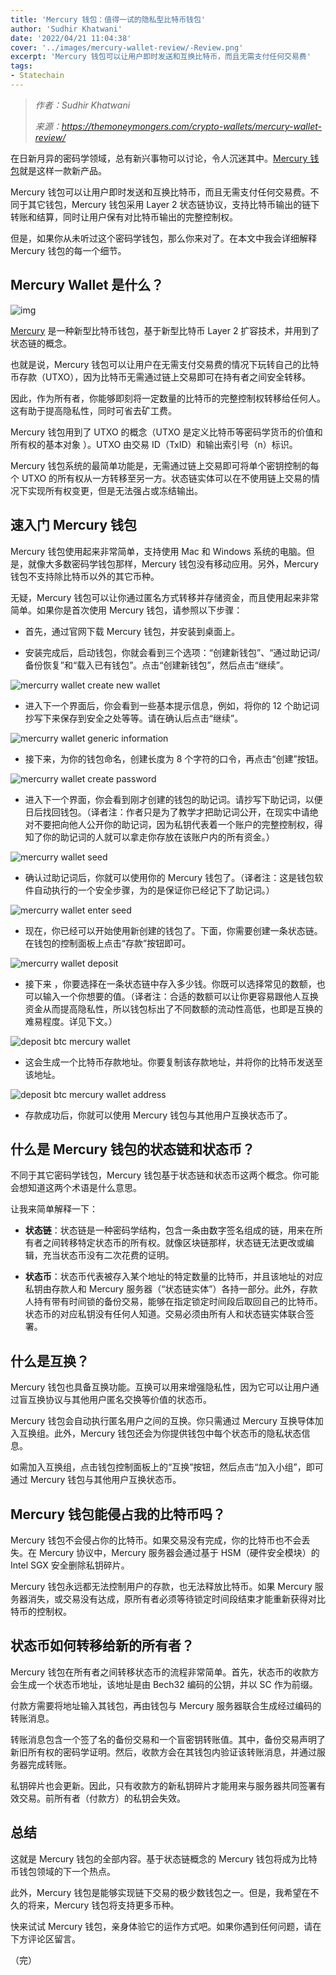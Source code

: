 ```yaml
---
title: 'Mercury 钱包：值得一试的隐私型比特币钱包'
author: 'Sudhir Khatwani'
date: '2022/04/21 11:04:38'
cover: '../images/mercury-wallet-review/-Review.png'
excerpt: 'Mercury 钱包可以让用户即时发送和互换比特币，而且无需支付任何交易费'
tags:
- Statechain
---
```



> *作者：Sudhir Khatwani*
> 
> *来源：<https://themoneymongers.com/crypto-wallets/mercury-wallet-review/>*



在日新月异的密码学领域，总有新兴事物可以讨论，令人沉迷其中。[Mercury 钱包](https://mercurywallet.com/)就是这样一款新产品。

Mercury 钱包可以让用户即时发送和互换比特币，而且无需支付任何交易费。不同于其它钱包，Mercury 钱包采用 Layer 2 状态链协议，支持比特币输出的链下转账和结算，同时让用户保有对比特币输出的完整控制权。

但是，如果你从未听过这个密码学钱包，那么你来对了。在本文中我会详细解释 Mercury 钱包的每一个细节。

## Mercury Wallet 是什么？

﻿![img](../images/mercury-wallet-review/-Review.png)

[Mercury](https://mercurywallet.com/) 是一种新型比特币钱包，基于新型比特币 Layer 2 扩容技术，并用到了状态链的概念。

也就是说，Mercury 钱包可以让用户在无需支付交易费的情况下玩转自己的比特币存款（UTXO），因为比特币无需通过链上交易即可在持有者之间安全转移。

因此，作为所有者，你能够即刻将一定数量的比特币的完整控制权转移给任何人。这有助于提高隐私性，同时可省去矿工费。

Mercury 钱包用到了 UTXO 的概念（UTXO 是定义比特币等密码学货币的价值和所有权的基本对象 ）。UTXO 由交易 ID（TxID）和输出索引号（n）标识。

Mercury 钱包系统的最简单功能是，无需通过链上交易即可将单个密钥控制的每个 UTXO 的所有权从一方转移至另一方。状态链实体可以在不使用链上交易的情况下实现所有权变更，但是无法强占或冻结输出。

## 速入门 Mercury 钱包

Mercury 钱包使用起来非常简单，支持使用 Mac 和 Windows 系统的电脑。但是，就像大多数密码学钱包那样，Mercury 钱包没有移动应用。另外，Mercury 钱包不支持除比特币以外的其它币种。

无疑，Mercury 钱包可以让你通过匿名方式转移并存储资金，而且使用起来非常简单。如果你是首次使用 Mercury 钱包，请参照以下步骤：

- 首先，通过官网下载 Mercury 钱包，并安装到桌面上。

- 安装完成后，启动钱包，你就会看到三个选项：“创建新钱包”、“通过助记词/备份恢复”和“载入已有钱包”。点击“创建新钱包”，然后点击“继续”。

![mercurry wallet create new wallet](../images/mercury-wallet-review/-wallet.jpg)

- 进入下一个界面后，你会看到一些基本提示信息，例如，将你的 12 个助记词抄写下来保存到安全之处等等。请在确认后点击“继续”。

![mercurry wallet generic information](../images/mercury-wallet-review/rmation.jpg)

- 接下来，为你的钱包命名，创建长度为 8 个字符的口令，再点击“创建”按钮。

![mercurry wallet create password](../images/mercury-wallet-review/assword.jpg)

- 进入下一个界面，你会看到刚才创建的钱包的助记词。请抄写下助记词，以便日后找回钱包。（译者注：作者只是为了教学才把助记词公开，在现实中请绝对不要把向他人公开你的助记词，因为私钥代表着一个账户的完整控制权，得知了你的助记词的人就可以拿走你存放在该账户内的所有资金。）

![mercurry wallet seed](../images/mercury-wallet-review/et-seed.jpg)

- 确认过助记词后，你就可以使用你的 Mercury 钱包了。（译者注：这是钱包软件自动执行的一个安全步骤，为的是保证你已经记下了助记词。）

![mercurry wallet enter seed](../images/mercury-wallet-review/er-seed.jpg)

- 现在，你已经可以开始使用新创建的钱包了。下面，你需要创建一条状态链。在钱包的控制面板上点击“存款”按钮即可。

![mercurry wallet deposit](../images/mercury-wallet-review/deposit.jpg)

- 接下来 ，你要选择在一条状态链中存入多少钱。你既可以选择常见的数额，也可以输入一个你想要的值。（译者注：合适的数额可以让你更容易跟他人互换资金从而提高隐私性，所以钱包标出了不同数额的流动性高低，也即是互换的难易程度。详见下文。）

![deposit btc mercury wallet](../images/mercury-wallet-review/-wallet.jpg)

- 这会生成一个比特币存款地址。你要复制该存款地址，并将你的比特币发送至该地址。

![deposit btc mercury wallet address](../images/mercury-wallet-review/address.jpg)

- 存款成功后，你就可以使用 Mercury 钱包与其他用户互换状态币了。



## 什么是 Mercury 钱包的状态链和状态币？

不同于其它密码学钱包，Mercury 钱包基于状态链和状态币这两个概念。你可能会想知道这两个术语是什么意思。

让我来简单解释一下：

- **状态链**：状态链是一种密码学结构，包含一条由数字签名组成的链，用来在所有者之间转移特定状态币的所有权。就像区块链那样，状态链无法更改或编辑，充当状态币没有二次花费的证明。

- **状态币**：状态币代表被存入某个地址的特定数量的比特币，并且该地址的对应私钥由存款人和 Mercury 服务器（“状态链实体”）各持一部分。此外，存款人持有带有时间锁的备份交易，能够在指定锁定时间段后取回自己的比特币。状态币的对应私钥没有任何人知道。交易必须由所有人和状态链实体联合签署。

## 什么是互换？

Mercury 钱包也具备互换功能。互换可以用来增强隐私性，因为它可以让用户通过盲互换协议与其他用户匿名交换等价值的状态币。

Mercury 钱包会自动执行匿名用户之间的互换。你只需通过 Mercury 互换导体加入互换组。此外，Mercury 钱包还会为你提供钱包中每个状态币的隐私状态信息。

如需加入互换组，点击钱包控制面板上的“互换”按钮，然后点击“加入小组”，即可通过 Mercury 钱包与其他用户互换状态币。

## Mercury 钱包能侵占我的比特币吗？

Mercury 钱包不会侵占你的比特币。如果交易没有完成，你的比特币也不会丢失。在 Mercury 协议中，Mercury 服务器会通过基于 HSM（硬件安全模块）的 Intel SGX 安全删除私钥碎片。

Mercury 钱包永远都无法控制用户的存款，也无法释放比特币。如果 Mercury 服务器消失，或交易没有达成，原所有者必须等待锁定时间段结束才能重新获得对比特币的控制权。

## 状态币如何转移给新的所有者？

Mercury 钱包在所有者之间转移状态币的流程非常简单。首先，状态币的收款方会生成一个状态币地址，该地址是由 Bech32 编码的公钥，并以 SC 作为前缀。

付款方需要将地址输入其钱包，再由钱包与 Mercury 服务器联合生成经过编码的转账消息。

转账消息包含一个签了名的备份交易和一个盲密钥转账值。其中，备份交易声明了新旧所有权的密码学证明。然后，收款方会在其钱包内验证该转账消息，并通过服务器完成转账。

私钥碎片也会更新。因此，只有收款方的新私钥碎片才能用来与服务器共同签署有效交易。前所有者（付款方）的私钥会失效。

## 总结

这就是 Mercury 钱包的全部内容。基于状态链概念的 Mercury 钱包将成为比特币钱包领域的下一个热点。

此外，Mercury 钱包是能够实现链下交易的极少数钱包之一。但是，我希望在不久的将来，Mercury 钱包将支持更多币种。

快来试试 Mercury 钱包，亲身体验它的运作方式吧。如果你遇到任何问题，请在下方评论区留言。

（完）